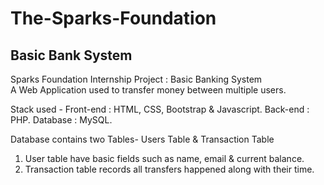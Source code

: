 # The-Sparks-Foundation
## Basic Bank System
Sparks Foundation Internship Project : Basic Banking System  
A Web Application used to transfer money between multiple users.

Stack used - 
Front-end : HTML, CSS, Bootstrap & Javascript.
Back-end : PHP.
Database : MySQL.   

Database contains two Tables- Users Table & Transaction Table 
1. User table have basic fields such as name, email & current balance. 
2. Transaction table records all transfers happened along with their time.
